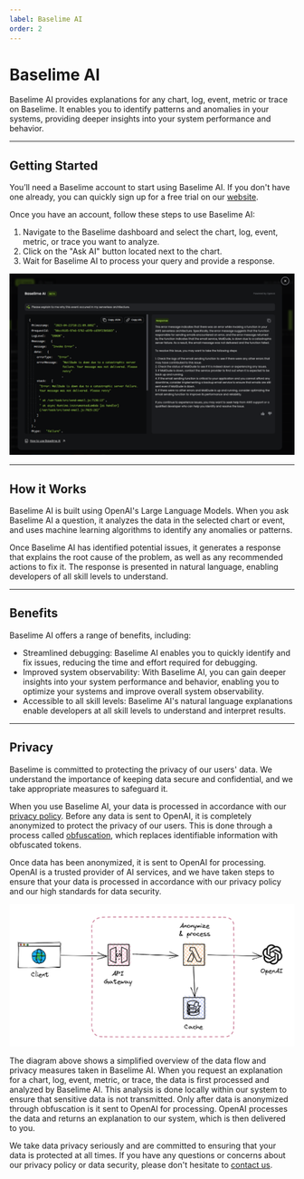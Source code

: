 ```yaml
---
label: Baselime AI
order: 2
---
```


# Baselime AI

Baselime AI provides explanations for any chart, log, event, metric or trace on Baselime. It enables you to identify patterns and anomalies in your systems, providing deeper insights into your system performance and behavior.

---

## Getting Started

You’ll need a Baselime account to start using Baselime AI. If you don't have one already, you can quickly sign up for a free trial on our [website](https://console.baselime.io).

Once you have an account, follow these steps to use Baselime AI:

1. Navigate to the Baselime dashboard and select the chart, log, event, metric, or trace you want to analyze.
2. Click on the "Ask AI" button located next to the chart.
3. Wait for Baselime AI to process your query and provide a response.

![Baselime AI explaining an error](../assets/images/illustrations/analyzing-data/baselime-ai.png)

---

## How it Works

Baselime AI is built using OpenAI's Large Language Models. When you ask Baselime AI a question, it analyzes the data in the selected chart or event, and uses machine learning algorithms to identify any anomalies or patterns.

Once Baselime AI has identified potential issues, it generates a response that explains the root cause of the problem, as well as any recommended actions to fix it. The response is presented in natural language, enabling developers of all skill levels to understand.

---

## Benefits

Baselime AI offers a range of benefits, including:

- Streamlined debugging: Baselime AI enables you to quickly identify and fix issues, reducing the time and effort required for debugging.
- Improved system observability: With Baselime AI, you can gain deeper insights into your system performance and behavior, enabling you to optimize your systems and improve overall system observability.
- Accessible to all skill levels: Baselime AI's natural language explanations enable developers at all skill levels to understand and interpret results.

---

## Privacy

Baselime is committed to protecting the privacy of our users' data. We understand the importance of keeping data secure and confidential, and we take appropriate measures to safeguard it.

When you use Baselime AI, your data is processed in accordance with our [privacy policy](https://baselime.io/privacy). Before any data is sent to OpenAI, it is completely anonymized to protect the privacy of our users. This is done through a process called [obfuscation](../security/privacy.md/#obfuscating-keys), which replaces identifiable information with obfuscated tokens.

Once data has been anonymized, it is sent to OpenAI for processing. OpenAI is a trusted provider of AI services, and we have taken steps to ensure that your data is processed in accordance with our privacy policy and our high standards for data security.

![Simplified Baselime AI architecture diagram](../assets/images/illustrations/analyzing-data/baselime-ai-architecture.png)

The diagram above shows a simplified overview of the data flow and privacy measures taken in Baselime AI. When you request an explanation for a chart, log, event, metric, or trace, the data is first processed and analyzed by Baselime AI. This analysis is done locally within our system to ensure that sensitive data is not transmitted. Only after data is anonymized through obfuscation is it sent to OpenAI for processing. OpenAI processes the data and returns an explanation to our system, which is then delivered to you.

We take data privacy seriously and are committed to ensuring that your data is protected at all times. If you have any questions or concerns about our privacy policy or data security, please don't hesitate to [contact us](https://join.slack.com/t/baselimecommunity/shared_invite/zt-1eu7l0ag1-wxYXQV6Fr_aiB3ZPm3LhDQ).
